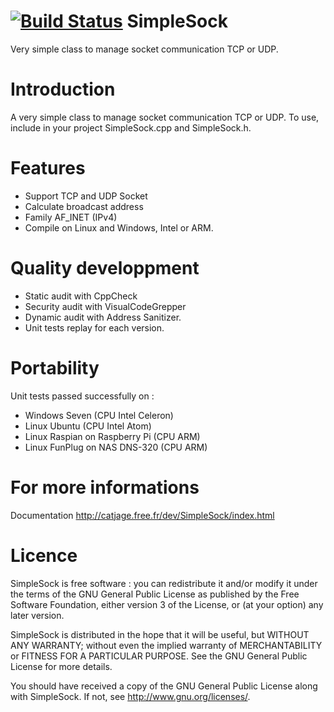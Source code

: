 [![Build Status](https://travis-ci.org/FragJage/SimpleSock.svg?branch=master)](https://travis-ci.org/FragJage/SimpleSock)
SimpleSock
==========
Very simple class to manage socket communication TCP or UDP.

Introduction
============
A very simple class to manage socket communication TCP or UDP.
To use, include in your project SimpleSock.cpp and SimpleSock.h.

Features
========
 - Support TCP and UDP Socket
 - Calculate broadcast address
 - Family AF_INET (IPv4)
 - Compile on Linux and Windows, Intel or ARM.

Quality developpment
====================
 - Static audit with CppCheck
 - Security audit with VisualCodeGrepper
 - Dynamic audit with Address Sanitizer.
 - Unit tests replay for each version.

Portability
===========
Unit tests passed successfully on :
 - Windows Seven (CPU Intel Celeron)
 - Linux Ubuntu (CPU Intel Atom)
 - Linux Raspian on Raspberry Pi (CPU ARM)
 - Linux FunPlug on NAS DNS-320 (CPU ARM)

For more informations
=====================
Documentation http://catjage.free.fr/dev/SimpleSock/index.html

Licence
=======
SimpleSock is free software : you can redistribute it and/or modify it under the terms of the GNU General Public License as published by the Free Software Foundation, either version 3 of the License, or (at your option) any later version.

SimpleSock is distributed in the hope that it will be useful, but WITHOUT ANY WARRANTY; without even the implied warranty of MERCHANTABILITY or FITNESS FOR A PARTICULAR PURPOSE. See the GNU General Public License for more details.

You should have received a copy of the GNU General Public License along with SimpleSock. If not, see http://www.gnu.org/licenses/.
